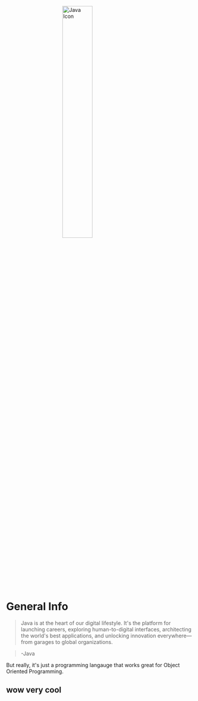<p>
    <img src="../../assets/java_icon.png" alt="Java Icon"/>
    <style>
        img { 
            display: block;
            margin-left: auto;
            margin-right: auto;
            width: 40%;
        }
    </style>
</p>

# General Info
> Java is at the heart of our digital lifestyle. It's the platform for launching careers, exploring human-to-digital interfaces, architecting the world's best applications, and unlocking innovation everywhere—from garages to global organizations.

> -Java

But really, it's just a programming langauge that works great for Object Oriented Programming. 

## wow very cool
